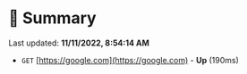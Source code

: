 # 📖 Summary
Last updated: **11/11/2022, 8:54:14 AM**

- `GET` [https://google.com](https://google.com) - **Up** (190ms)
